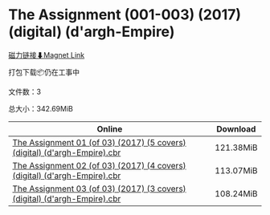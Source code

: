 # The Assignment (001-003) (2017) (digital) (d'argh-Empire)

[磁力链接⬇Magnet Link](magnet:?xt=urn:btih:a238bc99ddb51b06e68c12a59a7cb5594c463252&dn=The%20Assignment%20%28001-003%29%20%282017%29%20%28digital%29%20%28d%27argh-Empire%29)

打包下载📦仍在工事中

文件数：3

总大小：342.69MiB

Online | Download
--- | ---
[The Assignment 01 (of 03) (2017) (5 covers) (digital) (d'argh-Empire).cbr](https://github.com/alicewish/markdown/blob/master/comic/Assignment-01-of-03-2017-5-covers-digital-dargh-Empire-cbr.md) | 121.38MiB
[The Assignment 02 (of 03) (2017) (4 covers) (digital) (d'argh-Empire).cbr](https://github.com/alicewish/markdown/blob/master/comic/Assignment-02-of-03-2017-4-covers-digital-dargh-Empire-cbr.md) | 113.07MiB
[The Assignment 03 (of 03) (2017) (3 covers) (digital) (d'argh-Empire).cbr](https://github.com/alicewish/markdown/blob/master/comic/Assignment-03-of-03-2017-3-covers-digital-dargh-Empire-cbr.md) | 108.24MiB